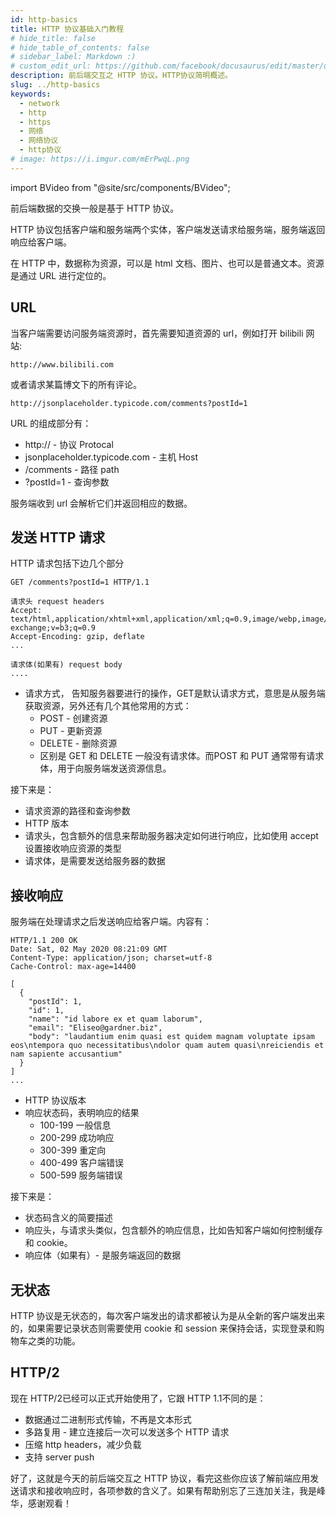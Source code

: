 ```yaml
---
id: http-basics
title: HTTP 协议基础入门教程
# hide_title: false
# hide_table_of_contents: false
# sidebar_label: Markdown :)
# custom_edit_url: https://github.com/facebook/docusaurus/edit/master/docs/api-doc-markdown.md
description: 前后端交互之 HTTP 协议。HTTP协议简明概述。
slug: ../http-basics
keywords:
  - network
  - http
  - https
  - 网络
  - 网络协议
  - http协议
# image: https://i.imgur.com/mErPwqL.png
---
```


import BVideo from "@site/src/components/BVideo";

<BVideo src="//player.bilibili.com/player.html?aid=413122179&bvid=BV1KV411o7u5&cid=186435489&page=1" bsrc="https://www.bilibili.com/video/BV1KV411o7u5/"/>

前后端数据的交换一般是基于 HTTP 协议。

HTTP 协议包括客户端和服务端两个实体，客户端发送请求给服务端，服务端返回响应给客户端。

在 HTTP 中，数据称为资源，可以是 html 文档、图片、也可以是普通文本。资源是通过 URL 进行定位的。

## URL

当客户端需要访问服务端资源时，首先需要知道资源的 url，例如打开 bilibili 网站:

```
http://www.bilibili.com
```

或者请求某篇博文下的所有评论。

```
http://jsonplaceholder.typicode.com/comments?postId=1
```

URL 的组成部分有：

- http:// - 协议 Protocal
- jsonplaceholder.typicode.com - 主机 Host
- /comments - 路径 path
- ?postId=1 - 查询参数

服务端收到 url 会解析它们并返回相应的数据。

## 发送 HTTP 请求

HTTP 请求包括下边几个部分

```
GET /comments?postId=1 HTTP/1.1

请求头 request headers
Accept: text/html,application/xhtml+xml,application/xml;q=0.9,image/webp,image/apng,*/*;q=0.8,application/signed-exchange;v=b3;q=0.9
Accept-Encoding: gzip, deflate
...

请求体(如果有) request body
....

```

- 请求方式， 告知服务器要进行的操作，GET是默认请求方式，意思是从服务端获取资源，另外还有几个其他常用的方式：
  - POST - 创建资源
  - PUT - 更新资源
  - DELETE - 删除资源
  - 区别是 GET 和 DELETE 一般没有请求体。而POST 和 PUT 通常带有请求体，用于向服务端发送资源信息。

接下来是：

- 请求资源的路径和查询参数
- HTTP 版本
- 请求头，包含额外的信息来帮助服务器决定如何进行响应，比如使用 accept 设置接收响应资源的类型
- 请求体，是需要发送给服务器的数据


## 接收响应

服务端在处理请求之后发送响应给客户端。内容有：

```
HTTP/1.1 200 OK
Date: Sat, 02 May 2020 08:21:09 GMT
Content-Type: application/json; charset=utf-8
Cache-Control: max-age=14400

[
  {
    "postId": 1,
    "id": 1,
    "name": "id labore ex et quam laborum",
    "email": "Eliseo@gardner.biz",
    "body": "laudantium enim quasi est quidem magnam voluptate ipsam eos\ntempora quo necessitatibus\ndolor quam autem quasi\nreiciendis et nam sapiente accusantium"
  }
]
...

```

- HTTP 协议版本
- 响应状态码，表明响应的结果
  - 100-199 一般信息
  - 200-299 成功响应
  - 300-399 重定向
  - 400-499 客户端错误
  - 500-599 服务端错误

接下来是：

- 状态码含义的简要描述
- 响应头，与请求头类似，包含额外的响应信息，比如告知客户端如何控制缓存和 cookie。
- 响应体（如果有）- 是服务端返回的数据

## 无状态

HTTP 协议是无状态的，每次客户端发出的请求都被认为是从全新的客户端发出来的，如果需要记录状态则需要使用 cookie 和 session 来保持会话，实现登录和购物车之类的功能。

## HTTP/2

现在 HTTP/2已经可以正式开始使用了，它跟 HTTP 1.1不同的是：

- 数据通过二进制形式传输，不再是文本形式
- 多路复用 - 建立连接后一次可以发送多个 HTTP 请求
- 压缩 http headers，减少负载
- 支持 server push

好了，这就是今天的前后端交互之 HTTP 协议，看完这些你应该了解前端应用发送请求和接收响应时，各项参数的含义了。如果有帮助别忘了三连加关注，我是峰华，感谢观看！





